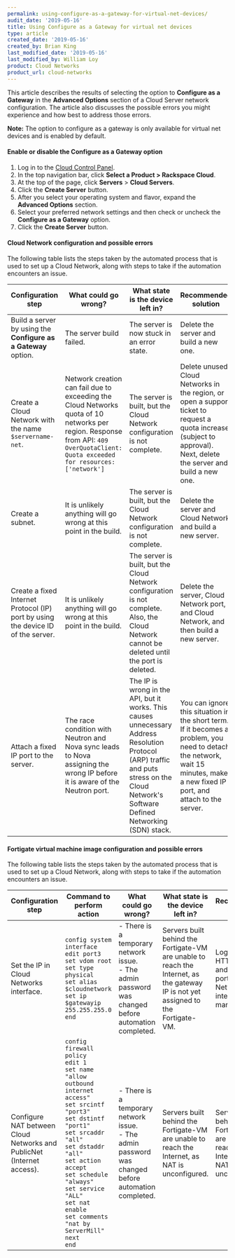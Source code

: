 ```yaml
---
permalink: using-configure-as-a-gateway-for-virtual-net-devices/
audit_date: '2019-05-16'
title: Using Configure as a Gateway for virtual net devices
type: article
created_date: '2019-05-16'
created_by: Brian King
last_modified_date: '2019-05-16'
last_modified_by: William Loy
product: Cloud Networks
product_url: cloud-networks
---
```


This article describes the results of selecting the option to **Configure as a Gateway** in the **Advanced Options** section of a Cloud Server network configuration. The article also discusses the possible errors you might experience and how best to address those errors.

**Note:** The option to configure as a gateway is only available for virtual net devices and is enabled by default.

#### Enable or disable the Configure as a Gateway option

1. Log in to the [Cloud Control Panel](https://login.rackspace.com).
2. In the top navigation bar, click **Select a Product > Rackspace Cloud**.
3. At the top of the page, click **Servers** > **Cloud Servers**. 
4. Click the **Create Server** button.
5. After you select your operating system and flavor, expand the **Advanced Options** section.
6. Select your preferred network settings and then check or uncheck the **Configure as a Gateway** option.
7. Click the **Create Server** button.


#### Cloud Network configuration and possible errors

The following table lists the steps taken by the automated process that is used to set up a Cloud Network, along with steps to take if the automation encounters an issue.

| Configuration step | What could go wrong? | What state is the device left in? | Recommended solution |
|--------|----------------------|-----------------------------------|------------------------|
|Build a server by using the **Configure as a Gateway** option. | The server build failed. | The server is now stuck in an error state. | Delete the server and build a new one.|
|Create a Cloud Network with the name `$servername-net`. | Network creation can fail due to exceeding the Cloud Networks quota of 10 networks per region. Response from API: `409 OverQuotaClient: Quota exceeded for resources: ['network']`	| The server is built, but the Cloud Network configuration is not complete.| Delete unused Cloud Networks in the region, or open a support ticket to request a quota increase (subject to approval). Next, delete the server and build a new one.|
|Create a subnet.| It is unlikely anything will go wrong at this point in the build.| The server is built, but the Cloud Network configuration is not complete.| Delete the server and Cloud Network, and build a new server.|
| Create a fixed Internet Protocol (IP) port by using the device ID of the server.| It is unlikely anything will go wrong at this point in the build.| The server is built, but the Cloud Network configuration is not complete. Also, the Cloud Network cannot be deleted until the port is deleted.| Delete the server, Cloud Network port, and Cloud Network, and then build a new server.|
| Attach a fixed IP port to the server.| The race condition with Neutron and Nova sync leads to Nova assigning the wrong IP before it is aware of the Neutron port.| The IP is wrong in the API, but it works. This causes unnecessary Address Resolution Protocol (ARP) traffic and puts stress on the Cloud Network's Software Defined Networking (SDN) stack. | You can  ignore this situation in the short term. If it becomes a problem, you need to detach the network, wait 15 minutes, make a new fixed IP port, and attach to the server.|


#### Fortigate virtual machine image configuration and possible errors

The following table lists the steps taken by the automated process that is used to set up a Cloud Network, along with steps to take if the automation encounters an issue.

| Configuration step | Command to perform action | What could go wrong? | What state is the device left in? | Recommended solution |
|--------------------|---------------------------|----------------------|-----------------------------------|----------------------|
| Set the IP in Cloud Networks interface. | `config system interface`<br> `edit port3`<br> `set vdom root`<br> `set type physical`<br> `set alias $cloudnetwork`<br> `set ip $gatewayip 255.255.255.0`<br> `end`|  - There is a temporary network issue. <br> - The admin password was changed before automation completed. | Servers built behind the Fortigate-VM are unable to reach the Internet, as the gateway IP is not yet assigned to the Fortigate-VM. | Log in via HTTPS or SSH and set the port3 (Cloud Networks) interface manually.|
| Configure NAT between Cloud Networks and PublicNet (Internet access). | `config firewall policy` <br> `edit 1`<br> `set name "allow outbound internet access"`<br> `set srcintf "port3"` <br> `set dstintf "port1"` <br> `set srcaddr "all"`<br> `set dstaddr "all"` <br>`set action accept` <br> `set schedule "always"` <br> `set service "ALL"` <br> `set nat enable` <br> `set comments "nat by ServerMill"` <br> `next` <br >`end` |   - There is a temporary network issue. <br> - The admin password was changed before automation completed. | Servers built behind the Fortigate-VM are unable to reach the Internet, as NAT is unconfigured. | Servers built behind the Fortigate-VM are unable to reach the Internet, as NAT is unconfigured. | Log in via HTTPS or SSH and set the NAT configuration manually exactly as shown at left. |
